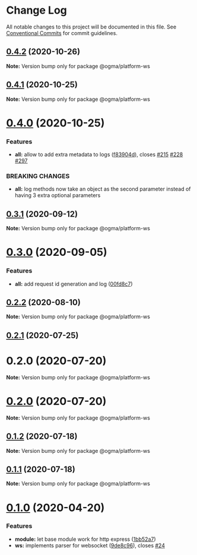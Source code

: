 # Change Log

All notable changes to this project will be documented in this file. See [Conventional Commits](https://conventionalcommits.org) for commit guidelines.

## [0.4.2](https://github.com/jmcdo29/ogma/compare/v0.4.1...v0.4.2) (2020-10-26)

**Note:** Version bump only for package @ogma/platform-ws

## [0.4.1](https://github.com/jmcdo29/ogma/compare/v0.4.0...v0.4.1) (2020-10-25)

**Note:** Version bump only for package @ogma/platform-ws

# [0.4.0](https://github.com/jmcdo29/ogma/compare/v0.3.1...v0.4.0) (2020-10-25)

### Features

- **all:** allow to add extra metadata to logs ([f83904d](https://github.com/jmcdo29/ogma/commit/f83904d2e2038c9e09cae8f97a923ec12c4365a0)), closes [#215](https://github.com/jmcdo29/ogma/issues/215) [#228](https://github.com/jmcdo29/ogma/issues/228) [#297](https://github.com/jmcdo29/ogma/issues/297)

### BREAKING CHANGES

- **all:** log methods now take an object as the second parameter instead of having 3 extra optional parameters

## [0.3.1](https://github.com/jmcdo29/ogma/compare/v0.3.0...v0.3.1) (2020-09-12)

**Note:** Version bump only for package @ogma/platform-ws

# [0.3.0](https://github.com/jmcdo29/ogma/compare/v0.2.2...v0.3.0) (2020-09-05)

### Features

- **all:** add request id generation and log ([00fd8c7](https://github.com/jmcdo29/ogma/commit/00fd8c7794f546c6265205a1fabfa128fcfb9a83))

## [0.2.2](https://github.com/jmcdo29/ogma/compare/v0.2.1...v0.2.2) (2020-08-10)

**Note:** Version bump only for package @ogma/platform-ws

## [0.2.1](https://github.com/jmcdo29/ogma/compare/v0.1.2...v0.2.1) (2020-07-25)

# 0.2.0 (2020-07-20)

**Note:** Version bump only for package @ogma/platform-ws

# [0.2.0](https://github.com/jmcdo29/ogma/compare/v0.1.2...v0.2.0) (2020-07-20)

**Note:** Version bump only for package @ogma/platform-ws

## [0.1.2](https://github.com/jmcdo29/ogma/compare/v0.1.1...v0.1.2) (2020-07-18)

**Note:** Version bump only for package @ogma/platform-ws

## [0.1.1](https://github.com/jmcdo29/ogma/compare/v0.1.0...v0.1.1) (2020-07-18)

**Note:** Version bump only for package @ogma/platform-ws

# [0.1.0](https://github.com/jmcdo29/ogma/compare/v2.0.2...v0.1.0) (2020-04-20)

### Features

- **module:** let base module work for http express ([1bb52a7](https://github.com/jmcdo29/ogma/commit/1bb52a7fa562121f897b03109dfaf8d3b4e5b385))
- **ws:** implements parser for websocket ([9de8c96](https://github.com/jmcdo29/ogma/commit/9de8c96ab1b71ca56e73613e2379a6df98187203)), closes [#24](https://github.com/jmcdo29/ogma/issues/24)
